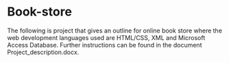 # Book-store
The following is project that gives an outline for online book store where the web development languages used are HTML/CSS, XML and Microsoft Access Database.
Further instructions can be found in the document Project_description.docx.
